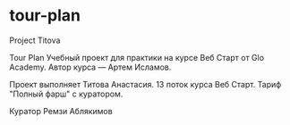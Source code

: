 # tour-plan
Project Titova


Tour Plan
Учебный проект для практики на курсе Веб Старт от Glo Academy. Автор курса — Артем Исламов.

Проект выполняет
Титова Анастасия. 13 поток курса Веб Старт. Тариф "Полный фарш" с куратором.

Куратор
Ремзи Аблякимов

